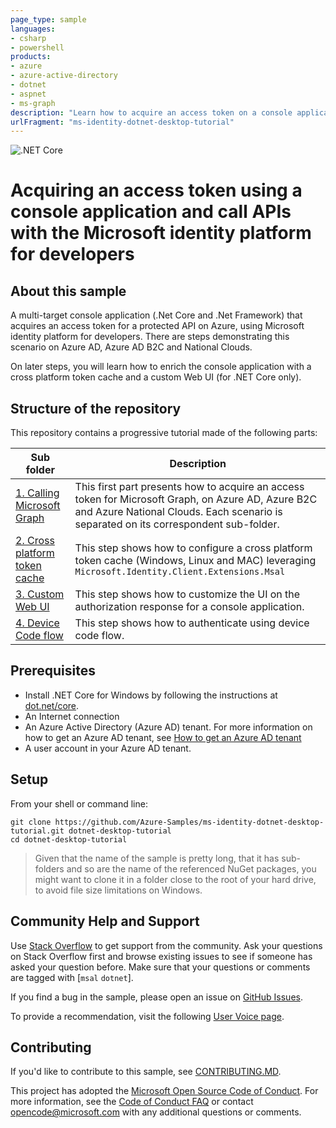 ```yaml
---
page_type: sample
languages:
- csharp
- powershell
products:
- azure
- azure-active-directory
- dotnet
- aspnet
- ms-graph
description: "Learn how to acquire an access token on a console application."
urlFragment: "ms-identity-dotnet-desktop-tutorial"
---
```


![[.NET Core](https://github.com/Azure-Samples/ms-identity-dotnet-desktop-tutorial/workflows/.NET%20Core/badge.svg)](https://github.com/Azure-Samples/ms-identity-dotnet-desktop-tutorial/actions?query=workflow%3A%22.NET+Core%22)

# Acquiring an access token using a console application and call APIs with the Microsoft identity platform for developers

## About this sample

A multi-target console application (.Net Core and .Net Framework) that acquires an access token for a protected API on Azure, using Microsoft identity platform for developers. There are steps demonstrating this scenario on Azure AD, Azure AD B2C and National Clouds.

On later steps, you will learn how to enrich the console application with a cross platform token cache and a custom Web UI (for .NET Core only).

## Structure of the repository

This repository contains a progressive tutorial made of the following parts:

| Sub folder                       | Description                      |
| -------------------------------- | -------------------------------- |
| [1. Calling Microsoft Graph](https://github.com/Azure-Samples/ms-identity-dotnet-desktop-tutorial/tree/master/1-Calling-MSGraph) | This first part presents how to acquire an access token for Microsoft Graph, on Azure AD, Azure B2C and Azure National Clouds. Each scenario is separated on its correspondent sub-folder.|
| [2. Cross platform token cache](https://github.com/Azure-Samples/ms-identity-dotnet-desktop-tutorial/tree/master/2-TokenCache) | This step shows how to configure a cross platform token cache (Windows, Linux and MAC) leveraging `Microsoft.Identity.Client.Extensions.Msal` |
| [3. Custom Web UI](https://github.com/Azure-Samples/ms-identity-dotnet-desktop-tutorial/tree/master/3-CustomWebUI) | This step shows how to customize the UI on the authorization response for a console application. |
| [4. Device Code flow](https://github.com/Azure-Samples/ms-identity-dotnet-desktop-tutorial/tree/master/4-DeviceCodeFlow) | This step shows how to authenticate using device code flow.|

## Prerequisites

- Install .NET Core for Windows by following the instructions at [dot.net/core](https://dot.net/core).
- An Internet connection
- An Azure Active Directory (Azure AD) tenant. For more information on how to get an Azure AD tenant, see [How to get an Azure AD tenant](https://azure.microsoft.com/en-us/documentation/articles/active-directory-howto-tenant/)
- A user account in your Azure AD tenant.

## Setup

From your shell or command line:

```Shell
git clone https://github.com/Azure-Samples/ms-identity-dotnet-desktop-tutorial.git dotnet-desktop-tutorial
cd dotnet-desktop-tutorial
```

> Given that the name of the sample is pretty long, that it has sub-folders and so are the name of the referenced NuGet packages, you might want to clone it in a folder close to the root of your hard drive, to avoid file size limitations on Windows.

## Community Help and Support

Use [Stack Overflow](http://stackoverflow.com/questions/tagged/msal) to get support from the community.
Ask your questions on Stack Overflow first and browse existing issues to see if someone has asked your question before.
Make sure that your questions or comments are tagged with [`msal` `dotnet`].

If you find a bug in the sample, please open an issue on [GitHub Issues](https://github.com/Azure-Samples/ms-identity-dotnet-desktop-tutorial/issues).

To provide a recommendation, visit the following [User Voice page](https://feedback.azure.com/forums/169401-azure-active-directory).

## Contributing

If you'd like to contribute to this sample, see [CONTRIBUTING.MD](/CONTRIBUTING.md).

This project has adopted the [Microsoft Open Source Code of Conduct](https://opensource.microsoft.com/codeofconduct/). For more information, see the [Code of Conduct FAQ](https://opensource.microsoft.com/codeofconduct/faq/) or contact [opencode@microsoft.com](mailto:opencode@microsoft.com) with any additional questions or comments.
